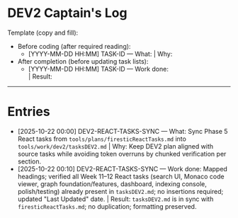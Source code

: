 # DEV2 Captain's Log

Template (copy and fill):
- Before coding (after required reading):
  - [YYYY-MM-DD HH:MM] TASK-ID — What: <plan> | Why: <reason>
- After completion (before updating task lists):
  - [YYYY-MM-DD HH:MM] TASK-ID — Work done: <summary> | Result: <outcome>

---

# Entries

- [2025-10-22 00:00] DEV2-REACT-TASKS-SYNC — What: Sync Phase 5 React tasks from `tools/plans/firesticReactTasks.md` into `tools/work/dev2/tasksDEV2.md` | Why: Keep DEV2 plan aligned with source tasks while avoiding token overruns by chunked verification per section.
- [2025-10-22 00:10] DEV2-REACT-TASKS-SYNC — Work done: Mapped headings; verified all Week 11–12 React tasks (search UI, Monaco code viewer, graph foundation/features, dashboard, indexing console, polish/testing) already present in `tasksDEV2.md`; no insertions required; updated "Last Updated" date. | Result: `tasksDEV2.md` is in sync with `firesticReactTasks.md`; no duplication; formatting preserved.
